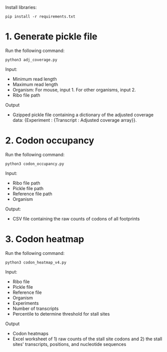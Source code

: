 Install libraries:

```
pip install -r requirements.txt
```

# 1. Generate pickle file

Run the following command:
```
python3 adj_coverage.py
```

Input: 
* Minimum read length
* Maximum read length
* Organism: For mouse, input 1. For other organisms, input 2.
* Ribo file path

Output
* Gzipped pickle file containing a dictionary of the adjusted coverage data: {Experiment : {Transcript : Adjusted coverage array}}.

# 2. Codon occupancy

Run the following command:
```
python3 codon_occupancy.py
```

Input:
* Ribo file path
* Pickle file path
* Reference file path
* Organism

Output:
* CSV file containing the raw counts of codons of all footprints

# 3. Codon heatmap

Run the following command:
```
python3 codon_heatmap_v4.py
```

Input:
* Ribo file
* Pickle file
* Reference file
* Organism
* Experiments
* Number of transcripts
* Percentile to determine threshold for stall sites

Output
* Codon heatmaps
* Excel worksheet of 1) raw counts of the stall site codons and 2) the stall sites' transcripts, positions, and nucleotide sequences
